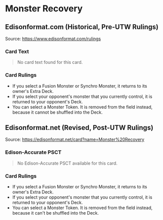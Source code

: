 # Monster Recovery

## Edisonformat.com (Historical, Pre-UTW Rulings)

Source: https://www.edisonformat.com/rulings

### Card Text

> No card text found for this card.

### Card Rulings

*   If you select a Fusion Monster or Synchro Monster, it returns to its owner's Extra Deck.
*   If you select your opponent's monster that you currently control, it is returned to your opponent's Deck.
*   You can select a Monster Token. It is removed from the field instead, because it cannot be shuffled into the Deck.

## Edisonformat.net (Revised, Post-UTW Rulings)

Source: https://edisonformat.net/card?name=Monster%20Recovery

### Edison-Accurate PSCT

> No Edison-Accurate PSCT available for this card.

### Card Rulings

*   If you select a Fusion Monster or Synchro Monster, it returns to its owner's Extra Deck.
*   If you select your opponent's monster that you currently control, it is returned to your opponent's Deck.
*   You can select a Monster Token. It is removed from the field instead, because it can't be shuffled into the Deck.
            